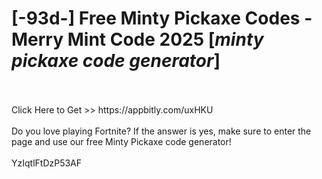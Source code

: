 # [-93d-] Free Minty Pickaxe Codes - Merry Mint Code 2025 [*minty pickaxe code generator*]
<br>
<br>Click Here to Get >> https://appbitly.com/uxHKU

<br>
<br>Do you love playing Fortnite? If the answer is yes, make sure to enter the page and use our free Minty Pickaxe code generator!
<br>
<br>YzIqtlFtDzP53AF

